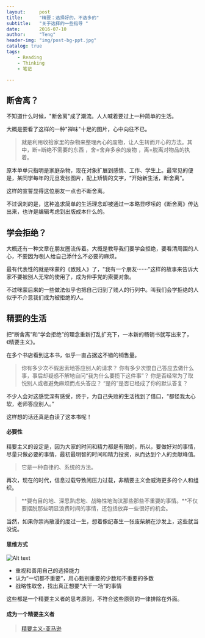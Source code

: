 ```yaml
---
layout:     post
title:      "精要：选择好的，不选多的"
subtitle:   "关于选择的一些指导 "
date:       2016-07-10 
author:     "Teng"
header-img: "img/post-bg-ppt.jpg"
catalog: true
tags:
    - Reading
    - Thinking
    - 笔记

---
```


## 断舍离？
 
不知道什么时候，"断舍离"成了潮流。人人喊着要过上一种简单的生活。

大概是要看了这样的一种"禅味"十足的图片，心中向往不已。

> 就是利用收拾家里的杂物来整理內心的废物，让人生转而开心的方法。其中，断=断绝不需要的东西 ，舍=舍弃多余的废物 ，离=脱离对物品的执着。

原本单单只指明是家庭杂物，现在对象扩展到感情、工作、学生上。最常见的便是，某同学每年的元旦发张图片，配上矫情的文字，“开始新生活，断舍离”。

这样的宣誓显得这位朋友一点也不断舍离。

不过讽刺的是，这种追求简单的生活理念却被通过一本略显啰嗦的《断舍离》传达出来，也许是编辑考虑到出版成本什么的。

## 学会拒绝？

大概还有一种文章在朋友圈流传着。大概是教导我们要学会拒绝，要看清周围的人心，不要因为i别人给自己添什么不必要的麻烦。

最有代表性的就是咪蒙的《致贱人》了，"我有一个朋友·······"这样的故事来告诉大家不要被别人无常的使用了，成为伸手党的索要对象。

不过咪蒙后来的一些做法似乎也把自己归到了贱人的行列中。叫我们会学拒绝的人似乎不介意我们成为被拒绝的人。

## 精要的生活

把“断舍离”和“学会拒绝”的理念重新打乱扩充下，一本新的畅销书就写出来了，《精要主义》。

在多个书店看到这本书，似乎一直占据这不错的销售量。

> 你有多少次不假思索地答应别人的请求？ 
你有多少次恨自己答应去做什么事，事后却疑惑不解地自问“我为什么要揽下这件事”？ 
你是否经常为了取悦别人或者避免麻烦而点头答应？ 
“是的”是否已经成了你的默认答复？ 


不少人会对这感觉深有感受，终于，为自己失败的生活找到了借口，“都怪我太心软，老师答应别人。”

这样想的话还真是白读了这本书呢！

####  必要性
精要主义的设定是，因为大家的时间和精力都是有限的，所以，要做好对的事情，尽量只做必要的事情，最初最明智的时间和精力投资，从而达到个人的贡献峰值。

> 它是一种自律的、系统的方法。

再次，现在的时代，信息过载导致闹压力过载，非精要主义会威海更多的个人和组织。

> **要有目的地、深思熟虑地、战略性地淘汰那些那些不重要的事情。**不仅要摆脱那些明显浪费时间的事情，还包括放弃一些很好的机会。

当然，如果你崇尚散漫的度过一生，想着像纪春生一张废柴躺在沙发上，这些就当没说。

#### 思维方式

![Alt text](http://7xtgob.com2.z0.glb.clouddn.com/jingyao%E5%BE%AE%E4%BF%A1%E6%88%AA%E5%9B%BE_20160710163203.png)

- 重视和善用自己的选择能力
- 认为“一切都不重要”，用心甄别重要的少数和不重要的多数
- 战略性取舍，找出真正想要“大干一场”的事情

这些都是一个精要主义者的思考原则，不符合这些原则的一律排除在外面。
 
#### 成为一个精要主义者
 
> [精要主义-亚马逊](https://www.amazon.cn/%E7%B2%BE%E8%A6%81%E4%B8%BB%E4%B9%89-%E6%A0%BC%E9%9B%B7%E6%88%88%C2%B7%E9%BA%A6%E5%90%89%E6%B2%83%E6%81%A9/dp/B01DF2TPE6)







